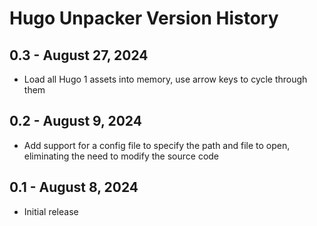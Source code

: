 # Hugo Unpacker Version History

## 0.3 - August 27, 2024

* Load all Hugo 1 assets into memory, use arrow keys to cycle through them

## 0.2 - August 9, 2024

* Add support for a config file to specify the path and file to open, eliminating the need to modify the source code

## 0.1 - August 8, 2024

* Initial release
